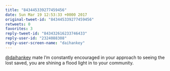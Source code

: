```yaml
---
title: "843445339277459456"
date: Sun Mar 19 12:53:33 +0000 2017
original-tweet-id: "843445339277459456"
retweets: 0
favorites: 3
reply-tweet-id: "843432616233746433"
reply-user-id: "2324088308"
reply-user-screen-name: "daihankey"
---
```

<a href="https://twitter.com/daihankey">@daihankey</a> mate I’m constantly encouraged in your approach to seeing the lost saved, you are shining a flood light in to your community.
